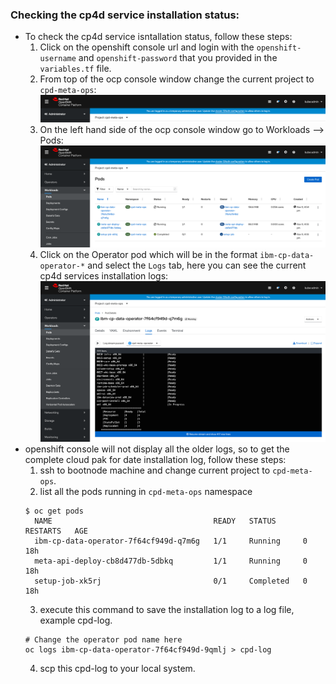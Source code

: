 ### Checking the cp4d service installation status:
* To check the cp4d service isntallation status, follow these steps:
  1. Click on the openshift console url and login with the `openshift-username` and `openshift-password` that you provided in the `variables.tf` file.
  2. From top of the ocp console window change the current project to `cpd-meta-ops`:
  ![Alt text](images/Operator-log-1.png)
  3. On the left hand side of the ocp console window go to Workloads --> Pods:
  ![Alt text](images/Operator-log-2.png)
  4. Click on the Operator pod which will be in the format `ibm-cp-data-operator-*` and select the `Logs` tab, here you can see the current cp4d services installation logs:
  ![Alt text](images/Operator-log-3.png) 
* openshift console will not display all the older logs, so to get the complete cloud pak for date installation log, follow these steps:
  1. ssh to bootnode machine and change current project to `cpd-meta-ops`.
  2. list all the pods running in `cpd-meta-ops` namespace
    ```
    $ oc get pods
      NAME                                    READY   STATUS      RESTARTS   AGE
      ibm-cp-data-operator-7f64cf949d-q7m6g   1/1     Running     0          18h
      meta-api-deploy-cb8d477db-5dbkq         1/1     Running     0          18h
      setup-job-xk5rj                         0/1     Completed   0          18h
  ```
  3. execute this command to save the installation log to a log file, example cpd-log.
    ```
    # Change the operator pod name here
    oc logs ibm-cp-data-operator-7f64cf949d-9qmlj > cpd-log
    ```
  4. scp this cpd-log to your local system.
  
